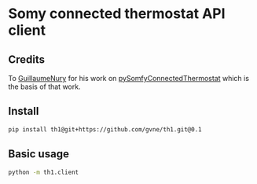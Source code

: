 # Somy connected thermostat API client

## Credits

To [GuillaumeNury](https://github.com/GuillaumeNury) for his work on [pySomfyConnectedThermostat](https://github.com/GuillaumeNury/pySomfyConnectedThermostat) which is the basis of that work.

## Install 

```bash
pip install th1@git+https://github.com/gvne/th1.git@0.1
```

## Basic usage

```bash
python -m th1.client
```
